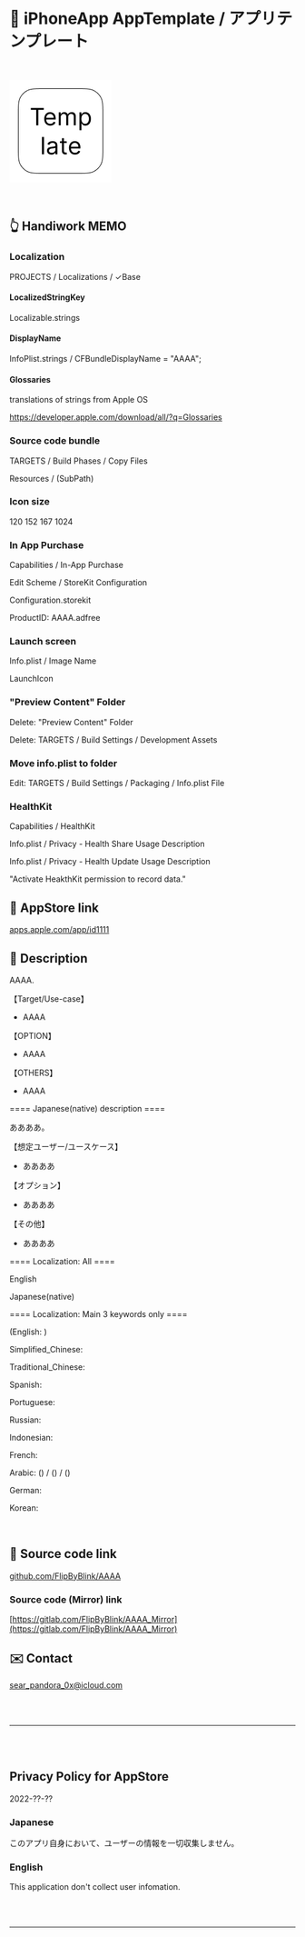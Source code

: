# 📱 iPhoneApp AppTemplate / アプリテンプレート

<br>

![](AppTemplate/Assets.xcassets/LaunchIcon.imageset/LaunchIcon.png)

<br>

## 👆 Handiwork MEMO

### Localization
PROJECTS / Localizations / ✓Base

#### LocalizedStringKey
Localizable.strings

#### DisplayName
InfoPlist.strings / CFBundleDisplayName = "AAAA";

#### Glossaries
translations of strings from Apple OS

https://developer.apple.com/download/all/?q=Glossaries


### Source code bundle
TARGETS / Build Phases / Copy Files

Resources / (SubPath)


### Icon size
120 152 167 1024


### In App Purchase
Capabilities / In-App Purchase

Edit Scheme / StoreKit Configuration

Configuration.storekit

ProductID: AAAA.adfree


### Launch screen
Info.plist / Image Name

LaunchIcon


### "Preview Content" Folder
Delete: "Preview Content" Folder

Delete: TARGETS / Build Settings / Development Assets


### Move info.plist to folder
Edit: TARGETS / Build Settings / Packaging / Info.plist File


### HealthKit
Capabilities / HealthKit

Info.plist / Privacy - Health Share Usage Description

Info.plist / Privacy - Health Update Usage Description

"Activate HeakthKit permission to record data."


## 🔗 AppStore link

[apps.apple.com/app/id1111](https://apps.apple.com/app/id1111)


<!-- Manually sync below text between "📄AppDescription.swift" and "/README.md(here)" and "AppStoreConnect/AAAA/Description". -->

## 📄 Description

<!--==== English description ====-->

AAAA.

【Target/Use-case】

- AAAA

【OPTION】

- AAAA

【OTHERS】

- AAAA


==== Japanese(native) description ====

ああああ。

【想定ユーザー/ユースケース】

- ああああ

【オプション】

- ああああ

【その他】

- ああああ


==== Localization: All ====

English

Japanese(native)

==== Localization: Main 3 keywords only ====

(English: )

Simplified_Chinese: 

Traditional_Chinese: 

Spanish: 

Portuguese: 

Russian: 

Indonesian: 

French:  

Arabic:  () /  () / ()

German: 

Korean: 

<br>


## 🧰 Source code link

[github.com/FlipByBlink/AAAA](https://github.com/FlipByBlink/AAAA)


### Source code (Mirror) link

[https://gitlab.com/FlipByBlink/AAAA_Mirror](https://gitlab.com/FlipByBlink/AAAA_Mirror)


## ✉️ Contact

sear_pandora_0x@icloud.com




<br>

<br>

------

<br>

<br>


## Privacy Policy for AppStore


2022-??-??


### Japanese

このアプリ自身において、ユーザーの情報を一切収集しません。


### English

This application don't collect user infomation.


<br>

<br>

------

<br>

<br>


<!-- URL "Support page for AppStore" -->
<!-- https://flipbyblink.github.io/AAAA/ -->

<!-- URL "Privacy Policy for AppStore" -->
<!-- https://github.com/FlipByBlink/AAAA#privacy-policy-for-appstore -->
